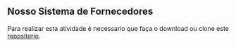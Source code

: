 ## Nosso Sistema de Fornecedores

Para realizar esta atividade é necessario que faça o download ou clone este [repositorio](https://github.com/zup-academy/nosso-sistema-de-pets/tree/feat/teste-cadastro-de-pet).


